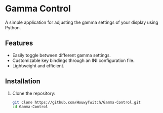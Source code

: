 # Gamma Control

A simple application for adjusting the gamma settings of your display using Python.

## Features

- Easily toggle between different gamma settings.
- Customizable key bindings through an INI configuration file.
- Lightweight and efficient.

## Installation

1. Clone the repository:
   ```bash
   git clone https://github.com/HouwyTwitch/Gamma-Control.git
   cd Gamma-Control
